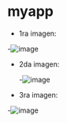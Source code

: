 # myapp

- 1ra imagen:

-![image](https://github.com/user-attachments/assets/b3099da9-682b-40af-a5b6-1155ca10f061)

- 2da imagen:

  -![image](https://github.com/user-attachments/assets/0dbef784-6094-413d-b0f3-b90e636328e5)

- 3ra imagen:

-![image](https://github.com/user-attachments/assets/67511e0e-5ca2-4e4d-a30f-d7d410b14a4b)
